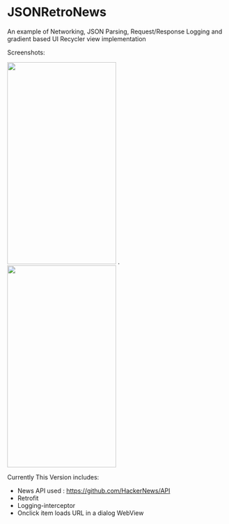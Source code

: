 # JSONRetroNews


An example of Networking, JSON Parsing, Request/Response Logging and gradient based UI Recycler view implementation


Screenshots:


<img src="../master/Screenshots/1.png" width="250.31" height="462.98" /> .  <img src="/../master/Screenshots/2.png" width="250.31" height="462.98" />




Currently This Version includes:
- News API used : https://github.com/HackerNews/API
- Retrofit
- Logging-interceptor
- Onclick item loads URL in a dialog WebView

